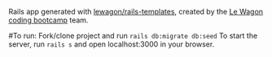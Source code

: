 Rails app generated with [lewagon/rails-templates](https://github.com/lewagon/rails-templates), created by the [Le Wagon coding bootcamp](https://www.lewagon.com) team.

#To run:
Fork/clone project and run 
```rails db:migrate db:seed```
To start the server, run 
```rails s```
and open localhost:3000 in your browser.
